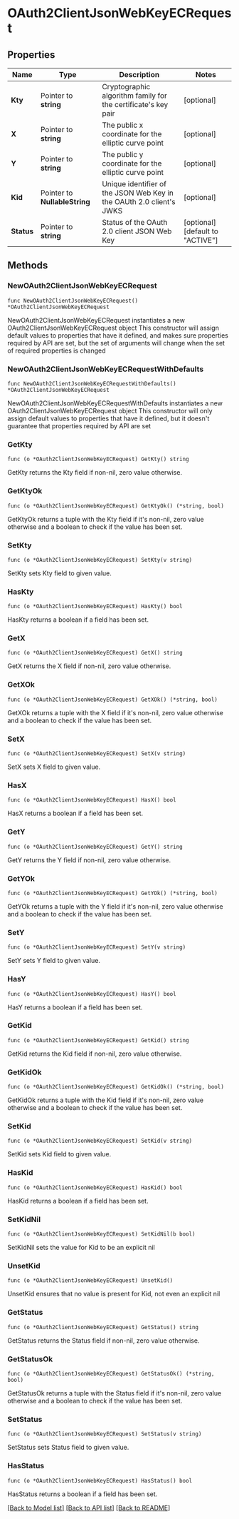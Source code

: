 # OAuth2ClientJsonWebKeyECRequest

## Properties

Name | Type | Description | Notes
------------ | ------------- | ------------- | -------------
**Kty** | Pointer to **string** | Cryptographic algorithm family for the certificate&#39;s key pair | [optional] 
**X** | Pointer to **string** | The public x coordinate for the elliptic curve point | [optional] 
**Y** | Pointer to **string** | The public y coordinate for the elliptic curve point | [optional] 
**Kid** | Pointer to **NullableString** | Unique identifier of the JSON Web Key in the OAUth 2.0 client&#39;s JWKS | [optional] 
**Status** | Pointer to **string** | Status of the OAuth 2.0 client JSON Web Key | [optional] [default to "ACTIVE"]

## Methods

### NewOAuth2ClientJsonWebKeyECRequest

`func NewOAuth2ClientJsonWebKeyECRequest() *OAuth2ClientJsonWebKeyECRequest`

NewOAuth2ClientJsonWebKeyECRequest instantiates a new OAuth2ClientJsonWebKeyECRequest object
This constructor will assign default values to properties that have it defined,
and makes sure properties required by API are set, but the set of arguments
will change when the set of required properties is changed

### NewOAuth2ClientJsonWebKeyECRequestWithDefaults

`func NewOAuth2ClientJsonWebKeyECRequestWithDefaults() *OAuth2ClientJsonWebKeyECRequest`

NewOAuth2ClientJsonWebKeyECRequestWithDefaults instantiates a new OAuth2ClientJsonWebKeyECRequest object
This constructor will only assign default values to properties that have it defined,
but it doesn't guarantee that properties required by API are set

### GetKty

`func (o *OAuth2ClientJsonWebKeyECRequest) GetKty() string`

GetKty returns the Kty field if non-nil, zero value otherwise.

### GetKtyOk

`func (o *OAuth2ClientJsonWebKeyECRequest) GetKtyOk() (*string, bool)`

GetKtyOk returns a tuple with the Kty field if it's non-nil, zero value otherwise
and a boolean to check if the value has been set.

### SetKty

`func (o *OAuth2ClientJsonWebKeyECRequest) SetKty(v string)`

SetKty sets Kty field to given value.

### HasKty

`func (o *OAuth2ClientJsonWebKeyECRequest) HasKty() bool`

HasKty returns a boolean if a field has been set.

### GetX

`func (o *OAuth2ClientJsonWebKeyECRequest) GetX() string`

GetX returns the X field if non-nil, zero value otherwise.

### GetXOk

`func (o *OAuth2ClientJsonWebKeyECRequest) GetXOk() (*string, bool)`

GetXOk returns a tuple with the X field if it's non-nil, zero value otherwise
and a boolean to check if the value has been set.

### SetX

`func (o *OAuth2ClientJsonWebKeyECRequest) SetX(v string)`

SetX sets X field to given value.

### HasX

`func (o *OAuth2ClientJsonWebKeyECRequest) HasX() bool`

HasX returns a boolean if a field has been set.

### GetY

`func (o *OAuth2ClientJsonWebKeyECRequest) GetY() string`

GetY returns the Y field if non-nil, zero value otherwise.

### GetYOk

`func (o *OAuth2ClientJsonWebKeyECRequest) GetYOk() (*string, bool)`

GetYOk returns a tuple with the Y field if it's non-nil, zero value otherwise
and a boolean to check if the value has been set.

### SetY

`func (o *OAuth2ClientJsonWebKeyECRequest) SetY(v string)`

SetY sets Y field to given value.

### HasY

`func (o *OAuth2ClientJsonWebKeyECRequest) HasY() bool`

HasY returns a boolean if a field has been set.

### GetKid

`func (o *OAuth2ClientJsonWebKeyECRequest) GetKid() string`

GetKid returns the Kid field if non-nil, zero value otherwise.

### GetKidOk

`func (o *OAuth2ClientJsonWebKeyECRequest) GetKidOk() (*string, bool)`

GetKidOk returns a tuple with the Kid field if it's non-nil, zero value otherwise
and a boolean to check if the value has been set.

### SetKid

`func (o *OAuth2ClientJsonWebKeyECRequest) SetKid(v string)`

SetKid sets Kid field to given value.

### HasKid

`func (o *OAuth2ClientJsonWebKeyECRequest) HasKid() bool`

HasKid returns a boolean if a field has been set.

### SetKidNil

`func (o *OAuth2ClientJsonWebKeyECRequest) SetKidNil(b bool)`

 SetKidNil sets the value for Kid to be an explicit nil

### UnsetKid
`func (o *OAuth2ClientJsonWebKeyECRequest) UnsetKid()`

UnsetKid ensures that no value is present for Kid, not even an explicit nil
### GetStatus

`func (o *OAuth2ClientJsonWebKeyECRequest) GetStatus() string`

GetStatus returns the Status field if non-nil, zero value otherwise.

### GetStatusOk

`func (o *OAuth2ClientJsonWebKeyECRequest) GetStatusOk() (*string, bool)`

GetStatusOk returns a tuple with the Status field if it's non-nil, zero value otherwise
and a boolean to check if the value has been set.

### SetStatus

`func (o *OAuth2ClientJsonWebKeyECRequest) SetStatus(v string)`

SetStatus sets Status field to given value.

### HasStatus

`func (o *OAuth2ClientJsonWebKeyECRequest) HasStatus() bool`

HasStatus returns a boolean if a field has been set.


[[Back to Model list]](../README.md#documentation-for-models) [[Back to API list]](../README.md#documentation-for-api-endpoints) [[Back to README]](../README.md)



